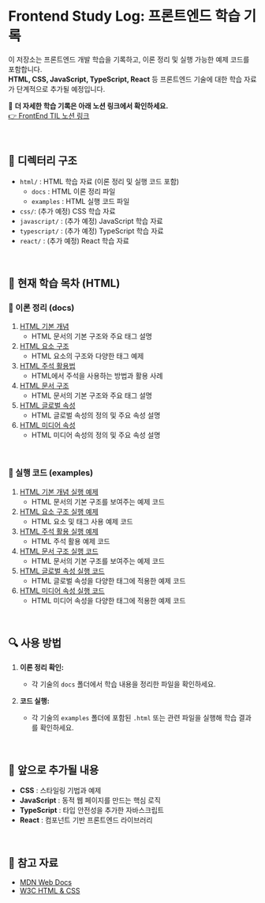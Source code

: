 # Frontend Study Log: 프론트엔드 학습 기록

이 저장소는 프론트엔드 개발 학습을 기록하고, 이론 정리 및 실행 가능한 예제 코드를 포함합니다.  
**HTML, CSS, JavaScript, TypeScript, React** 등 프론트엔드 기술에 대한 학습 자료가 단계적으로 추가될 예정입니다.

📌 **더 자세한 학습 기록은 아래 노션 링크에서 확인하세요.**  
[👉 FrontEnd TIL 노션 링크](https://www.notion.so/FrontEnd-TIL-12f39228bce480b692afc3b500ece63f?pvs=4)

<br/>

## 📂 디렉터리 구조

- `html/` : HTML 학습 자료 (이론 정리 및 실행 코드 포함)
    - `docs` : HTML 이론 정리 파일
    - `examples` : HTML 실행 코드 파일
- `css/`: (추가 예정) CSS 학습 자료
- `javascript/` : (추가 예정) JavaScript 학습 자료
- `typescript/` : (추가 예정) TypeScript 학습 자료
- `react/` : (추가 예정) React 학습 자료

<br/>

## 📘 현재 학습 목차 (HTML)

### 📄 이론 정리 (docs)

1. [HTML 기본 개념](html/docs/01_기본개념.md)
    - HTML 문서의 기본 구조와 주요 태그 설명
2. [HTML 요소 구조](html/docs/02_요소구조.md)
    - HTML 요소의 구조와 다양한 태그 예제
3. [HTML 주석 활용법](html/docs/03_주석활용.md)
    - HTML에서 주석을 사용하는 방법과 활용 사례
4. [HTML 문서 구조](html/docs/04_문서구조.md)
    - HTML 문서의 기본 구조와 주요 태그 설명
5. [HTML 글로벌 속성](html/docs/05_글로벌속성.md)
    - HTML 글로벌 속성의 정의 및 주요 속성 설명
6. [HTML 미디어 속성](html/docs/06_미디어속성.md)
    - HTML 미디어 속성의 정의 및 주요 속성 설명

<br/>

### 🔗 실행 코드 (examples)

1. [HTML 기본 개념 실행 예제](html/examples/01_기본개념.html)
    - HTML 문서의 기본 구조를 보여주는 예제 코드
2. [HTML 요소 구조 실행 예제](html/examples/02_요소구조.html)
    - HTML 요소 및 태그 사용 예제 코드
3. [HTML 주석 활용 실행 예제](html/examples/03_주석활용.html)
    - HTML 주석 활용 예제 코드
4. [HTML 문서 구조 실행 코드](html/examples/04_문서구조.html)
    - HTML 문서의 기본 구조를 보여주는 예제 코드
5. [HTML 글로벌 속성 실행 코드](html/examples/05_글로벌속성.html)
    - HTML 글로벌 속성을 다양한 태그에 적용한 예제 코드
6. [HTML 미디어 속성 실행 코드](html/examples/06_미디어속성.html)
    - HTML 미디어 속성을 다양한 태그에 적용한 예제 코드

<br/>

## 🔍 사용 방법

1. **이론 정리 확인:**

    - 각 기술의 `docs` 폴더에서 학습 내용을 정리한 파일을 확인하세요.

2. **코드 실행:**
    - 각 기술의 `examples` 폴더에 포함된 `.html` 또는 관련 파일을 실행해 학습 결과를 확인하세요.

<br/>

## 📌 앞으로 추가될 내용

- **CSS** : 스타일링 기법과 예제
- **JavaScript** : 동적 웹 페이지를 만드는 핵심 로직
- **TypeScript** : 타입 안전성을 추가한 자바스크립트
- **React** : 컴포넌트 기반 프론트엔드 라이브러리

<br/>

## 📌 참고 자료

- [MDN Web Docs](https://developer.mozilla.org/ko/)
- [W3C HTML & CSS](https://www.w3.org/standards/webdesign/)
